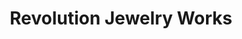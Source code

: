 ---
title: "Revolution Jewelry Works"
url: /colorado-springs/revolution-jewelry-works/
shop: jewelry
---